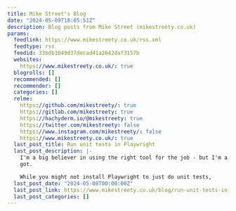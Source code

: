 ```yaml
---
title: Mike Street's Blog
date: "2024-05-09T18:05:51Z"
description: Blog posts from Mike Street (mikestreety.co.uk)
params:
  feedlink: https://www.mikestreety.co.uk/rss.xml
  feedtype: rss
  feedid: 33bdb1049d37decad41a2642daf3157b
  websites:
    https://www.mikestreety.co.uk/: true
  blogrolls: []
  recommended: []
  recommender: []
  categories: []
  relme:
    https://github.com/mikestreety/: true
    https://gitlab.com/mikestreety: true
    https://hachyderm.io/@mikestreety: true
    https://twitter.com/mikestreety: false
    https://www.instagram.com/mikestreety/: false
    https://www.mikestreety.co.uk/: true
  last_post_title: Run unit tests in Playwright
  last_post_description: |-
    I'm a big believer in using the right tool for the job - but I'm a bigger believer in the best tool for the job is the one you've
    got.

    While you might not install Playwright to just do unit tests,
  last_post_date: "2024-05-08T00:00:00Z"
  last_post_link: https://www.mikestreety.co.uk/blog/run-unit-tests-in-playwright/
  last_post_categories: []
---
```

